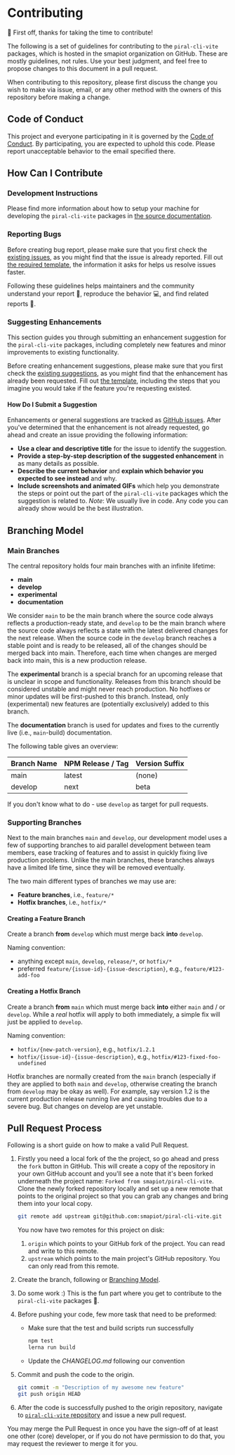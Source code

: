 # Contributing

:tada: First off, thanks for taking the time to contribute!

The following is a set of guidelines for contributing to the `piral-cli-vite` packages, which is hosted in the smapiot organization on GitHub. These are mostly guidelines, not rules. Use your best judgment, and feel free to propose changes to this document in a pull request.

When contributing to this repository, please first discuss the change you wish to make via issue, email, or any other method with the owners of this repository before making a change.

## Code of Conduct

This project and everyone participating in it is governed by the [Code of Conduct](../CODE_OF_CONDUCT.md). By participating, you are expected to uphold this code. Please report unacceptable behavior to the email specified there.

## How Can I Contribute

### Development Instructions

Please find more information about how to setup your machine for developing the `piral-cli-vite` packages in [the source documentation](../README.md).

### Reporting Bugs

Before creating bug report, please make sure that you first check the [existing issues](https://github.com/smapiot/piral-cli-vite/issues?q=is%3Aopen+is%3Aissue+label%3Abug), as you might find that the issue is already reported. Fill out [the required template](https://github.com/smapiot/piral-cli-vite/issues/new?template=bug_report.md), the information it asks for helps us resolve issues faster.

Following these guidelines helps maintainers and the community understand your report :pencil:, reproduce the behavior :computer:, and find related reports :mag_right:.

### Suggesting Enhancements

This section guides you through submitting an enhancement suggestion for the `piral-cli-vite` packages, including completely new features and minor improvements to existing functionality.

Before creating enhancement suggestions, please make sure that you first check the [existing suggestions](https://github.com/smapiot/piral-cli-vite/issues?q=is%3Aopen+is%3Aissue+label%3Aenhancement), as you might find that the enhancement has already been requested. Fill out [the template](https://github.com/smapiot/piral-cli-vite/issues/new?template=feature_request.md), including the steps that you imagine you would take if the feature you're requesting existed.

#### How Do I Submit a Suggestion

Enhancements or general suggestions are tracked as [GitHub issues](https://guides.github.com/features/issues/). After you've determined that the enhancement is not already requested, go ahead and create an issue providing the following information:

- **Use a clear and descriptive title** for the issue to identify the suggestion.
- **Provide a step-by-step description of the suggested enhancement** in as many details as possible.
- **Describe the current behavior** and **explain which behavior you expected to see instead** and why.
- **Include screenshots and animated GIFs** which help you demonstrate the steps or point out the part of the `piral-cli-vite` packages which the suggestion is related to. *Note*: We usually live in code. Any code you can already show would be the best illustration.

## Branching Model

### Main Branches

The central repository holds four main branches with an infinite lifetime:

- **main**
- **develop**
- **experimental**
- **documentation**

We consider `main` to be the main branch where the source code always reflects a production-ready state, and `develop` to be the main branch where the source code always reflects a state with the latest delivered changes for the next release. When the source code in the `develop` branch reaches a stable point and is ready to be released, all of the changes should be merged back into main. Therefore, each time when changes are merged back into main, this is a new production release.

The **experimental** branch is a special branch for an upcoming release that is unclear in scope and functionality. Releases from this branch should be considered unstable and might never reach production. No hotfixes or minor updates will be first-pushed to this branch. Instead, only (experimental) new features are (potentially exclusively) added to this branch.

The **documentation** branch is used for updates and fixes to the currently live (i.e., `main`-build) documentation.

The following table gives an overview:

| Branch Name   | NPM Release / Tag | Version Suffix |
| ------------- | ----------------- | -------------- |
| main          | latest            | (none)         |
| develop       | next              | beta           |

If you don't know what to do - use `develop` as target for pull requests.

### Supporting Branches

Next to the main branches `main` and `develop`, our development model uses a few of supporting branches to aid parallel development between team members, ease tracking of features and to assist in quickly fixing live production problems. Unlike the main branches, these branches always have a limited life time, since they will be removed eventually.

The two main different types of branches we may use are:

- **Feature branches**, i.e., `feature/*`
- **Hotfix branches**, i.e., `hotfix/*`

#### Creating a Feature Branch

Create a branch **from** `develop` which must merge back **into** `develop`.

Naming convention:

- anything except `main`, `develop`, `release/*`, or `hotfix/*`
- preferred `feature/{issue-id}-{issue-description}`, e.g., `feature/#123-add-foo`

#### Creating a Hotfix Branch

Create a branch **from** `main` which must merge back **into** either `main` and / or `develop`. While a *real* hotfix will apply to both immediately, a simple fix will just be applied to `develop`.

Naming convention:

- `hotfix/{new-patch-version}`, e.g., `hotfix/1.2.1`
- `hotfix/{issue-id}-{issue-description}`, e.g., `hotfix/#123-fixed-foo-undefined`

Hotfix branches are normally created from the `main` branch (especially if they are applied to both `main` and `develop`, otherwise creating the branch from `develop` may be okay as well). For example, say version 1.2 is the current production release running live and causing troubles due to a severe bug. But changes on develop are yet unstable.

## Pull Request Process

Following is a short guide on how to make a valid Pull Request.

1. Firstly you need a local fork of the the project, so go ahead and press the `fork` button in
   GitHub. This will create a copy of the repository in your own GitHub account and you'll see a
   note that it's been forked underneath the project name: `Forked from smapiot/piral-cli-vite`.
   Clone the newly forked repository locally and set up a new remote that points to the original
   project so that you can grab any changes and bring them into your local copy.

   ```sh
   git remote add upstream git@github.com:smapiot/piral-cli-vite.git
   ```

   You now have two remotes for this project on disk:

   1. `origin` which points to your GitHub fork of the project.
      You can read and write to this remote.
   2. `upstream` which points to the main project's GitHub repository.
      You can only read from this remote.

2. Create the branch, following or [Branching Model](#branching-model).

3. Do some work :) This is the fun part where you get to contribute to the `piral-cli-vite` packages :rocket:.

4. Before pushing your code, few more task that need to be preformed:

   - Make sure that the test and build scripts run successfully

     ```sh
     npm test
     lerna run build
     ```

   - Update the *CHANGELOG.md* following our convention

5. Commit and push the code to the origin.

   ```sh
   git commit -m "Description of my awesome new feature"
   git push origin HEAD
   ```

6. After the code is successfully pushed to the origin repository, navigate to
   [`piral-cli-vite` repository](https://github.com/smapiot/piral-cli-vite/pulls)
   and issue a new pull request.

You may merge the Pull Request in once you have the sign-off of at least one other (core) developer, or if you do not have permission to do that, you may request the reviewer to merge it for you.
